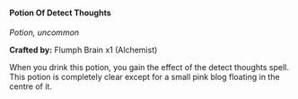 #### Potion Of Detect Thoughts
_Potion, uncommon_

**Crafted by:** Flumph Brain x1 (Alchemist)

When you drink this potion, you gain the effect of the detect thoughts spell. This potion is completely clear except for a small pink blog floating in the centre of it.
